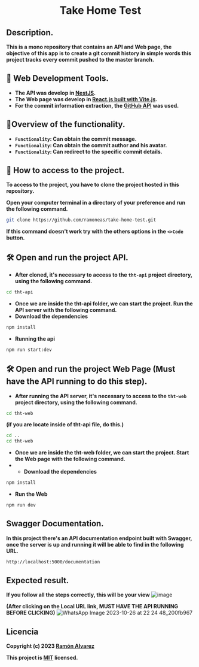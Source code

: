 <h1 align="center"> Take Home Test </h1>

## Description.
**This is a mono repository that contains an API and Web page, the objective of this app is to create a git commit history in simple words this project tracks every commit pushed to the master branch.**

## :construction: Web Development Tools.
- **The API was develop in <a href= "https://docs.nestjs.com">NestJS</a>.**
- **The Web page was develop in <a href="https://vitejs.dev/guide/">React.js built with Vite.js</a>.**
- **For the commit information extraction, the <a href="https://docs.github.com/en/rest/commits/commits?apiVersion=2022-11-28">GitHub API</a> was used.**

## :hammer:Overview of the functionality.
- **`Functionality`: Can obtain the commit message.**
- **`Functionality`: Can obtain the commit author and his avatar.**
- **`Functionality`: Can redirect to the specific commit details.**

## 📁 How to access to the project.
**To access to the project, you have to clone the project hosted in this repository.**

**Open your computer terminal in a directory of your preference and run the following command.**
```bash
git clone https://github.com/ramoneas/take-home-test.git
```
**If this command doesn't work try with the others options in the `<>Code` button.**


## 🛠️ Open and run the project API.

- **After cloned, it's necessary to access to the `tht-api` project directory, using the following command.**
```bash
cd tht-api
```

- **Once we are inside the tht-api folder, we can start the project. Run the API server with the following command.**
- **Download the dependencies**
```bash
npm install
```
- **Running the api**
```bash
npm run start:dev
```

## 🛠️ Open and run the project Web Page (Must have the API running to do this step).

- **After running the API server, it's necessary to access to the `tht-web` project directory, using the following command.**
```bash
cd tht-web
```
**(if you are locate inside of tht-api file, do this.)**
```bash
cd ..
cd tht-web
```
- **Once we are inside the tht-web folder, we can start the project. Start the Web page with the following command.**
- - **Download the dependencies**
```bash
npm install
```
- **Run the Web**
```bash
npm run dev
```

## Swagger Documentation.
**In this project there's an API documentation endpoint built with Swagger, once the server is up and running it will be able to find in the following URL.**
```bash
http://localhost:5000/documentation
```

## Expected result.
**If you follow all the steps correctly, this will be your view**
![image](https://github.com/ramoneas/take-home-test/assets/61937309/5c8ad2f3-9b48-4b44-b411-0afab9e1e62c)

**(After clicking on the Local URL link, MUST HAVE THE API RUNNING BEFORE CLICKING)**
![WhatsApp Image 2023-10-26 at 22 24 48_200fb967](https://github.com/ramoneas/take-home-test/assets/61937309/843e882d-403e-4ddb-b640-e2ba083d4fe2)


## Licencia
**Copyright (c) 2023 <a href="https://github.com/ramoneas">Ramón Alvarez</a>**

**This project is [MIT](https://choosealicense.com/licenses/mit/) licensed.**
